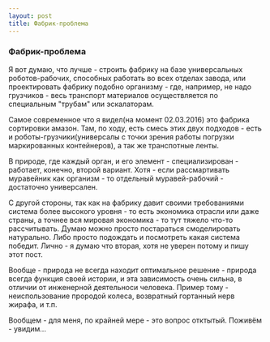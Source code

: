```yaml
---
layout: post
title: Фабрик-проблема
---
```


### Фабрик-проблема

 Я вот думаю, что лучше - строить фабрику на базе универсальных роботов-рабочих, способных работать во всех отделах завода, или проектировать фабрику подобно организму - где, например, не надо грузчиков - весь транспорт материалов осуществляется по специальным "трубам" или эскалаторам.

 Самое современное что я видел(на момент 02.03.2016) это фабрика сортировки амазон. Там, по ходу, есть смесь этих двух подходов - есть и роботы-грузчики(универсалы с точки зрения работы погрузки маркированных контейнеров), а так же транспотные ленты.

 В природе, где каждый орган, и его элемент - специализирован - работает, конечно, второй вариант. Хотя - если рассмартивать муравейник как организм - то отдельный муравей-рабочий - достаточно универсален.

 С другой стороны, так как на фабрику давит своими требованиями система более высокого уровня - то есть экономика отрасли или даже страны, а точнее вся мировая экономика - то тут тяжело что-то рассчитывать. Думаю можно просто постараться смоделировать натурально. Либо просто подождать и посмотреть какая система победит. Лично - я думаю что вторая, хотя не уверен потому и пишу этот пост.

 Вообще - природа не всегда находит оптимальное решение - природа всегда функция своей истории, и эта зависимость очень сильна, в отличии от инженерной деятельноси человека. Пример тому - неиспользование прородой колеса, возвратный гортанный нерв жирафа, и т.п.

 Вообщем - для меня, по крайней мере - это вопрос отктытый. Поживём - увидим...
